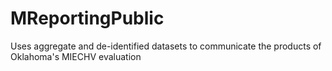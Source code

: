 MReportingPublic
================

Uses aggregate and de-identified datasets to communicate the products of Oklahoma's MIECHV evaluation
